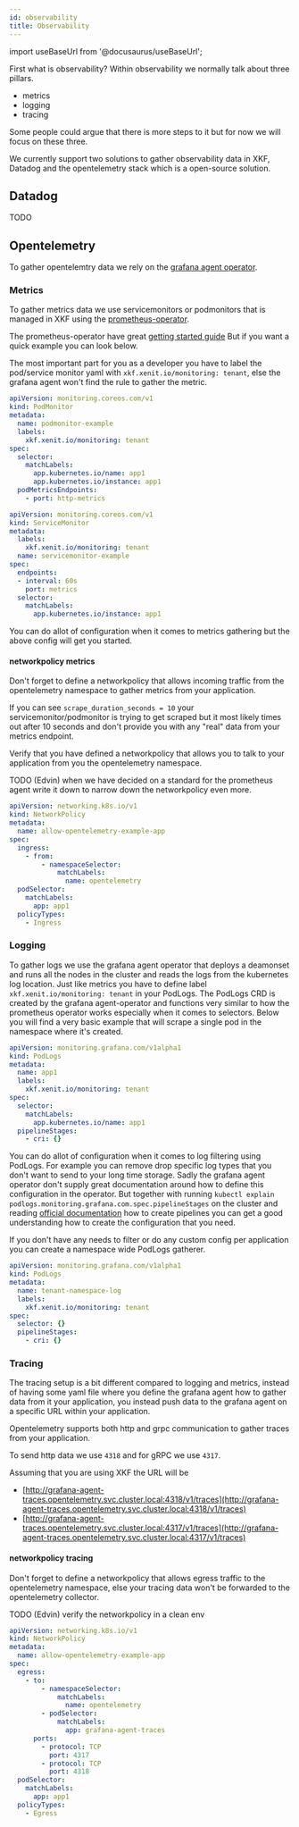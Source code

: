 ```yaml
---
id: observability
title: Observability
---
```


import useBaseUrl from '@docusaurus/useBaseUrl';

First what is observability?
Within observability we normally talk about three pillars.

- metrics
- logging
- tracing

Some people could argue that there is more steps to it but for now we will focus on these three.

We currently support two solutions to gather observability data in XKF, Datadog and the opentelemetry stack which is a open-source solution.

## Datadog

TODO

## Opentelemetry

To gather opentelemtry data we rely on the [grafana agent operator](https://github.com/grafana/agent).

### Metrics

To gather metrics data we use servicemonitors or podmonitors that is managed in XKF using the [prometheus-operator](https://github.com/prometheus-operator/prometheus-operator/).

The prometheus-operator have great [getting started guide](https://github.com/prometheus-operator/prometheus-operator/blob/main/Documentation/user-guides/getting-started.md)
But if you want a quick example you can look below.

The most important part for you as a developer you have to label the pod/service monitor yaml with `xkf.xenit.io/monitoring: tenant`,
else the grafana agent won't find the rule to gather the metric.

```podmonitor.yaml
apiVersion: monitoring.coreos.com/v1
kind: PodMonitor
metadata:
  name: podmonitor-example
  labels:
    xkf.xenit.io/monitoring: tenant
spec:
  selector:
    matchLabels:
      app.kubernetes.io/name: app1
      app.kubernetes.io/instance: app1
  podMetricsEndpoints:
    - port: http-metrics
```

```servicemonitor.yaml
apiVersion: monitoring.coreos.com/v1
kind: ServiceMonitor
metadata:
  labels:
    xkf.xenit.io/monitoring: tenant
  name: servicemonitor-example
spec:
  endpoints:
  - interval: 60s
    port: metrics
  selector:
    matchLabels:
      app.kubernetes.io/instance: app1
```

You can do allot of configuration when it comes to metrics gathering but the above config will get you started.

#### networkpolicy metrics

Don't forget to define a networkpolicy that allows incoming traffic from the opentelemetry namespace to gather metrics from your application.

If you can see `scrape_duration_seconds = 10` your servicemonitor/podmonitor is trying to get scraped but it most likely times out after 10 seconds
and don't provide you with any "real" data from your metrics endpoint.

Verify that you have defined a networkpolicy that allows you to talk to your application from you the opentelemetry namespace.

TODO (Edvin) when we have decided on a standard for the prometheus agent write it down to narrow down the networkpolicy even more.

```networkpolicy-app1.yaml
apiVersion: networking.k8s.io/v1
kind: NetworkPolicy
metadata:
  name: allow-opentelemetry-example-app
spec:
  ingress:
    - from:
        - namespaceSelector:
            matchLabels:
              name: opentelemetry
  podSelector:
    matchLabels:
      app: app1
  policyTypes:
    - Ingress
```

### Logging

To gather logs we use the grafana agent operator that deploys a deamonset and runs all the nodes in the cluster and reads the logs from the kubernetes log location.
Just like metrics you have to define label `xkf.xenit.io/monitoring: tenant` in your PodLogs.
The PodLogs CRD is created by the grafana agent-operator and functions very similar to how the prometheus operator works especially when it comes to selectors.
Below you will find a very basic example that will scrape a single pod in the namespace where it's created.

```podlogs.yaml
apiVersion: monitoring.grafana.com/v1alpha1
kind: PodLogs
metadata:
  name: app1
  labels:
    xkf.xenit.io/monitoring: tenant
spec:
  selector:
    matchLabels:
      app.kubernetes.io/name: app1
  pipelineStages:
    - cri: {}
```

You can do allot of configuration when it comes to log filtering using PodLogs. For example you can remove drop specific log types that you don't want to send to your long time storage.
Sadly the grafana agent operator don't supply great documentation around how to define this configuration in the operator.
But together with running `kubectl explain podlogs.monitoring.grafana.com.spec.pipelineStages` on the cluster and
reading [official documentation](https://grafana.com/docs/loki/latest/clients/promtail/pipelines/) how to create pipelines you can get a good understanding how to create the configuration that you need.

If you don't have any needs to filter or do any custom config per application you can create a namespace wide PodLogs gatherer.

```podlogs.yaml
apiVersion: monitoring.grafana.com/v1alpha1
kind: PodLogs
metadata:
  name: tenant-namespace-log
  labels:
    xkf.xenit.io/monitoring: tenant
spec:
  selector: {}
  pipelineStages:
    - cri: {}
```

### Tracing

The tracing setup is a bit different compared to logging and metrics, instead of having some yaml file where you define the grafana agent how to gather
data from it your application, you instead push data to the grafana agent on a specific URL within your application.

Opentelemetry supports both http and grpc communication to gather traces from your application.

To send http data we use `4318` and for gRPC we use `4317`.

Assuming that you are using XKF the URL will be

- [http://grafana-agent-traces.opentelemetry.svc.cluster.local:4318/v1/traces](http://grafana-agent-traces.opentelemetry.svc.cluster.local:4318/v1/traces)
- [http://grafana-agent-traces.opentelemetry.svc.cluster.local:4317/v1/traces](http://grafana-agent-traces.opentelemetry.svc.cluster.local:4317/v1/traces)

#### networkpolicy tracing

Don't forget to define a networkpolicy that allows egress traffic to the opentelemetry namespace, else your tracing data won't be forwarded to the opentelemetry collector.

TODO (Edvin) verify the networkpolicy in a clean env

```networkpolicy-app1.yaml
apiVersion: networking.k8s.io/v1
kind: NetworkPolicy
metadata:
  name: allow-opentelemetry-example-app
spec:
  egress:
    - to:
        - namespaceSelector:
            matchLabels:
              name: opentelemetry
        - podSelector:
            matchLabels:
              app: grafana-agent-traces
      ports:
        - protocol: TCP
          port: 4317
        - protocol: TCP
          port: 4318
  podSelector:
    matchLabels:
      app: app1
  policyTypes:
    - Egress
```

